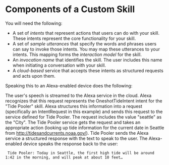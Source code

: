 # Components of a Custom Skill

You will need the following:

- A set of _intents_ that represent actions that users can do with your skill. These intents represent the core functionality for your skill.
- A set of _sample utterances_ that specify the words and phrases users can say to invoke those intents. You may map these utterances to your intents. This mapping forms the _interaction model_ for the skill.
- An _invocation name_ that identifies the skill. The user includes this name when initiating a conversation with your skill.
- A _cloud-based_ service that accepts these intents as structured requests and acts upon them.

Speaking this to an Alexa-enabled device does the following:

The user's speech is streamed to the Alexa service in the cloud.
Alexa recognizes that this request represents the OneshotTideIntent intent for the "Tide Pooler" skill.
Alexa structures this information into a request (specifically an IntentRequest in this example) and sends this request to the service defined for Tide Pooler. The request includes the value "seattle" as the "City".
The Tide Pooler service gets the request and takes an appropriate action (looking up tide information for the current date in Seattle from http://tidesandcurrents.noaa.gov/).
Tide Pooler sends the Alexa service a structured response with the text to speak to the user.
The Alexa-enabled device speaks the response back to the user:

` Tide Pooler: Today in Seattle, the first high tide will be around 1:42 in the morning, and will peak at about 10 feet…`


